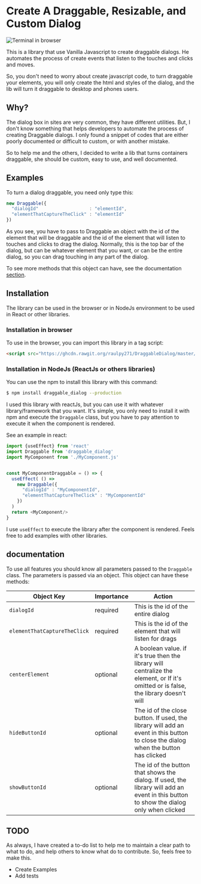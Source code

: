
# Create A Draggable, Resizable, and Custom Dialog

![Terminal in browser](/assets/example.gif)

This is a library that use Vanilla Javascript to create draggable dialogs. He automates the process of create events that listen to the touches and clicks and moves. 

So, you don't need to worry about create javascript code, to turn draggable your elements, you will only create the html and styles of the dialog, and the lib will turn it draggable to desktop and phones users.

## Why?

The dialog box in sites are very common, they have different utilities. But, I don't know something that helps developers to automate the process of creating Draggable dialogs. I only found a snippet of codes that are either poorly documented or difficult to custom, or with another mistake. 

So to help me and the others, I decided to write a lib that turns containers draggable, she should be custom, easy to use, and well documented.

## Examples

To turn a dialog draggable, you need only type this:

```js
new Draggable({
  "dialogId"                   : "elementId",
  "elementThatCaptureTheClick" : "elementId"
})
```

As you see, you have to pass to Draggable an object with the id of the element that will be draggable and the id of the element that will listen to touches and clicks to drag the dialog. Normally, this is the top bar of the dialog, but can be whatever element that you want, or can be the entire dialog, so you can drag touching in any part of the dialog.

To see more methods that this object can have, see the documentation [section](#documentation).

## Installation 

The library can be used in the browser or in NodeJs environment to be used in React or other libraries.

### Installation in browser

To use in the browser, you can import this library in a tag script:

```html
<script src="https://ghcdn.rawgit.org/raulpy271/DraggableDialog/master/dist/Draggable.js"></script>
```

### Installation in NodeJs (ReactJs or others libraries)

You can use the npm to install this library with this command:

```sh
$ npm install draggable_dialog --production
```

I used this library with reactJs, but you can use it with whatever library/framework that you want. It's simple, you only need to install it with npm and execute the `Draggable` class, but you have to pay attention to execute it when the component is rendered. 

See an example in react:

```js
import {useEffect} from 'react'
import Draggable from 'draggable_dialog'
import MyComponent from './MyComponent.js'


const MyComponentDraggable = () => {
  useEffect( () => 
    new Draggable({
      "dialogId" : "MyComponentId",
      "elementThatCaptureTheClick" : "MyComponentId"
    })
  )
  return <MyComponent/>
}
```

I use `useEffect` to execute the library after the component is rendered. Feels free to add examples with other libraries.

## documentation

To use all features you should know all parameters passed to the `Draggable` class. The parameters is passed via an object. This object can have these methods:

Object Key | Importance | Action
---------- | ---------- | ------
`dialogId` | required | This is the id of the entire dialog
`elementThatCaptureTheClick` | required | This is the id of the element that will listen for drags
`centerElement` | optional | A boolean value. if it's true then the library will centralize the element, or If it's omitted or is false, the library doesn't will
`hideButtonId` | optional | The id of the close button. If used, the library will add an event in this button to close the dialog when the button has clicked
`showButtonId` | optional | The id of the button that shows the dialog. If used, the library will add an event in this button to show the dialog only when clicked

## TODO 

As always, I have created a to-do list to help me to maintain a clear path to what to do, and help others to know what do to contribute. So, feels free to make this.

 - Create Examples
 - Add tests


